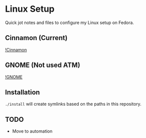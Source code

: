 # Linux Setup

Quick jot notes and files to configure my Linux setup on Fedora.

## Cinnamon (Current)

[!Cinnamon](./cinnamon.png)

## GNOME (Not used ATM)

[!GNOME](./gnome_shell.png)

## Installation

`./install` will create symlinks based on the paths in this repository.

## TODO

* Move to automation
